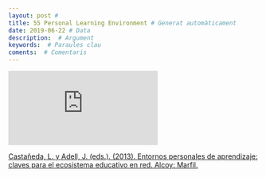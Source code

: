 ```yaml
---
layout: post #
title: 55 Personal Learning Environment # Generat automàticament
date: 2019-06-22 # Data
description:  # Argument
keywords:  # Paraules clau
coments:  # Comentaris
---
```


![PLE](https://digitum.um.es/xmlui/bitstream/10201/30427/1/CastanedayAdelllibroPLE.pdf)

[Castañeda, L. y Adell, J. (eds.). (2013). Entornos personales de aprendizaje: claves para el ecosistema educativo en red. Alcoy: Marfil.](https://digitum.um.es/xmlui/bitstream/10201/30427/1/CastanedayAdelllibroPLE.pdf)